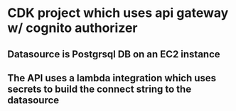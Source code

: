 # CDK project which uses api gateway w/ cognito authorizer

## Datasource is Postgrsql DB on an EC2 instance

## The API uses a lambda integration which uses secrets to build the connect string to the datasource

##
